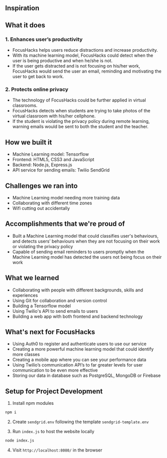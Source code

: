 ## Inspiration


## What it does
### 1. Enhances user’s productivity
* FocusHacks helps users reduce distractions and increase productivity. 
* With its machine learning model, FocusHacks could detect when the user is being productive and when he/she is not. 
* If the user gets distracted and is not focusing on his/her work, FocusHacks would send the user an email, reminding and motivating the user to get back to work.

### 2. Protects online privacy
* The technology of FocusHacks could be further applied in virtual classrooms.
* FocusHacks detects when students are trying to take photos of the virtual classroom with his/her cellphone.  
* If the student is violating the privacy policy during remote learning, warning emails would be sent to both the student and the teacher.

## How we built it
* Machine Learning model: Tensorflow 
* Frontend: HTML5, CSS3 and JavaScript
* Backend: Node.js, Express.js
* API service for sending emails: Twilio SendGrid

## Challenges we ran into
* Machine Learning model needing more training data 
* Collaborating with different time zones 
* Wifi cutting out accidentally

## Accomplishments that we're proud of
* Built a Machine Learning model that could classifies user's behaviours, and detects users’ behaviours when they are not focusing on their work or violating the privacy policy
* Capable of sending email reminders to users promptly when the Machine Learning model has detected the users not being focus on their work

## What we learned
* Collaborating with people with different backgrounds, skills and experiences 
* Using Git for collaboration and version control
* Building a Tensorflow model
* Using Twilio's API to send emails to users
* Building a web app with both frontend and backend technology

## What's next for FocusHacks
* Using Auth0 to register and authenticate users to use our service
* Creating a more powerful machine learning model that could identify more classes
* Creating a mobile app where you can see your performance data 
* Using Twilio’s communication API’s to far greater levels for user communication to be even more effective
* Storing our data in database such as PostgreSQL, MongoDB or Firebase


## Setup for Project Development
1. Install npm modules
```bash
npm i
```

2. Create ```sendgrid.env``` following the template ```sendgrid-template.env```

3. Run ```index.js``` to host the website locally
```bash
node index.js
```

4. Visit ```http://localhost:8080/``` in the browser